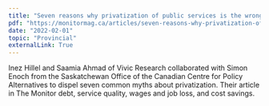 ```yaml
---
title: "Seven reasons why privatization of public services is the wrong answer"
pdf: "https://monitormag.ca/articles/seven-reasons-why-privatization-of-public-services-is-the-wrong-answer/"
date: "2022-02-01"
topic: "Provincial"
externalLink: True
---
```


Inez Hillel and Saamia Ahmad of Vivic Research collaborated with Simon Enoch from the Saskatchewan Office of the Canadian Centre for Policy Alternatives to dispel seven common myths about privatization. Their article in The Monitor debt, service quality, wages and job loss, and cost savings.